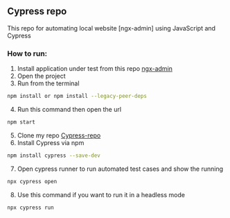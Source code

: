 ## Cypress repo
This repo for automating local website [ngx-admin] using JavaScript and Cypress

### How to run:
1. Install application under test from this repo [ngx-admin](https://github.com/Postavshik/ngx-cypress-test)  
2. Open the project 
3. Run from the terminal 
```bash
npm install or npm install --legacy-peer-deps
```
4. Run this command then open the url
```bash
npm start
```
5. Clone my repo [Cypress-repo](https://github.com/yasminateya/Cypress-repo) 
6. Install Cypress via npm
```bash
npm install cypress --save-dev
```
7. Open cypress runner to run automated test cases and show the running
```bash
npx cypress open
```
8. Use this command if you want to run it in a headless mode
```bash
npx cypress run
```
